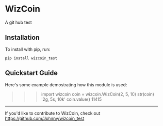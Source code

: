 WizCoin
======

A git hub test

Installation
------------

To install with pip, run:

    pip install wizcoin_test

Quickstart Guide
----------------

Here's some example demostrating how this module is used:

>>> import wizcoin
>>> coin = wizcoin.WizCoin(2, 5, 10)
>>> str(coin)
'2g, 5s, 10k'
>>> coin.value()
11415
----------

If you'd like to contribute to WizCoin, check out https://github.com/Johnny/wizcoin_test
